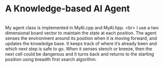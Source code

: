 # A Knowledge-based AI Agent
<br> My agent class is implemented in MyAI.cpp and MyAI.hpp. \<br> 
I use a two dimensional board vector to maintain the state at each position. The agent senses the environment around its position when it is moving forward, and updates the knowledge base. It keeps track of where it’s already been and which next step is safe to go. When it senses stench or breeze, then the next cell could be dangerous and it turns back and returns to the starting position using breadth first search algorithm.
